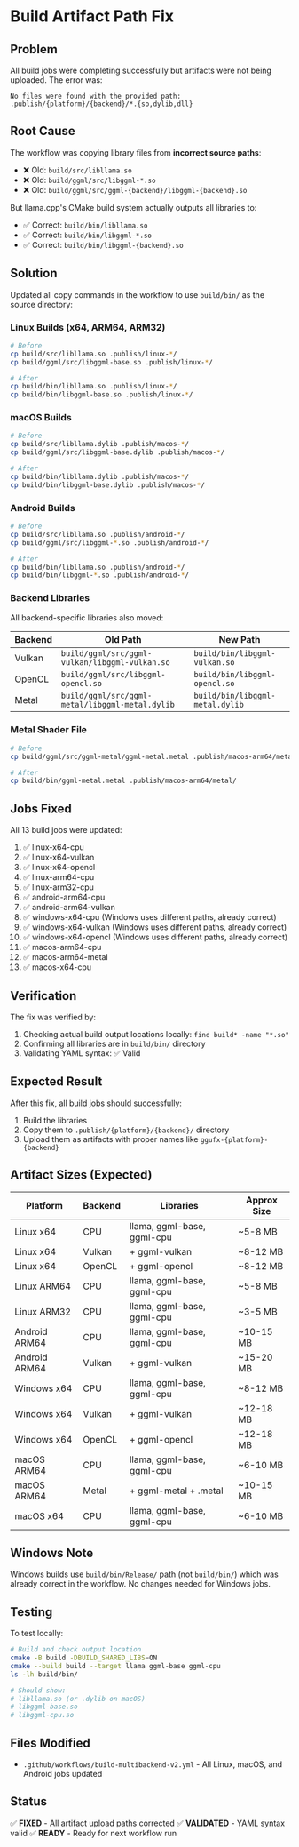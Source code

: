 # Build Artifact Path Fix

## Problem

All build jobs were completing successfully but artifacts were not being uploaded. The error was:

```
No files were found with the provided path: .publish/{platform}/{backend}/*.{so,dylib,dll}
```

## Root Cause

The workflow was copying library files from **incorrect source paths**:

-   ❌ Old: `build/src/libllama.so`
-   ❌ Old: `build/ggml/src/libggml-*.so`
-   ❌ Old: `build/ggml/src/ggml-{backend}/libggml-{backend}.so`

But llama.cpp's CMake build system actually outputs all libraries to:

-   ✅ Correct: `build/bin/libllama.so`
-   ✅ Correct: `build/bin/libggml-*.so`
-   ✅ Correct: `build/bin/libggml-{backend}.so`

## Solution

Updated all copy commands in the workflow to use `build/bin/` as the source directory:

### Linux Builds (x64, ARM64, ARM32)

```bash
# Before
cp build/src/libllama.so .publish/linux-*/
cp build/ggml/src/libggml-base.so .publish/linux-*/

# After
cp build/bin/libllama.so .publish/linux-*/
cp build/bin/libggml-base.so .publish/linux-*/
```

### macOS Builds

```bash
# Before
cp build/src/libllama.dylib .publish/macos-*/
cp build/ggml/src/libggml-base.dylib .publish/macos-*/

# After
cp build/bin/libllama.dylib .publish/macos-*/
cp build/bin/libggml-base.dylib .publish/macos-*/
```

### Android Builds

```bash
# Before
cp build/src/libllama.so .publish/android-*/
cp build/ggml/src/libggml-*.so .publish/android-*/

# After
cp build/bin/libllama.so .publish/android-*/
cp build/bin/libggml-*.so .publish/android-*/
```

### Backend Libraries

All backend-specific libraries also moved:

| Backend | Old Path                                        | New Path                        |
| ------- | ----------------------------------------------- | ------------------------------- |
| Vulkan  | `build/ggml/src/ggml-vulkan/libggml-vulkan.so`  | `build/bin/libggml-vulkan.so`   |
| OpenCL  | `build/ggml/src/libggml-opencl.so`              | `build/bin/libggml-opencl.so`   |
| Metal   | `build/ggml/src/ggml-metal/libggml-metal.dylib` | `build/bin/libggml-metal.dylib` |

### Metal Shader File

```bash
# Before
cp build/ggml/src/ggml-metal/ggml-metal.metal .publish/macos-arm64/metal/

# After
cp build/bin/ggml-metal.metal .publish/macos-arm64/metal/
```

## Jobs Fixed

All 13 build jobs were updated:

1. ✅ linux-x64-cpu
2. ✅ linux-x64-vulkan
3. ✅ linux-x64-opencl
4. ✅ linux-arm64-cpu
5. ✅ linux-arm32-cpu
6. ✅ android-arm64-cpu
7. ✅ android-arm64-vulkan
8. ✅ windows-x64-cpu (Windows uses different paths, already correct)
9. ✅ windows-x64-vulkan (Windows uses different paths, already correct)
10. ✅ windows-x64-opencl (Windows uses different paths, already correct)
11. ✅ macos-arm64-cpu
12. ✅ macos-arm64-metal
13. ✅ macos-x64-cpu

## Verification

The fix was verified by:

1. Checking actual build output locations locally: `find build* -name "*.so"`
2. Confirming all libraries are in `build/bin/` directory
3. Validating YAML syntax: ✅ Valid

## Expected Result

After this fix, all build jobs should successfully:

1. Build the libraries
2. Copy them to `.publish/{platform}/{backend}/` directory
3. Upload them as artifacts with proper names like `ggufx-{platform}-{backend}`

## Artifact Sizes (Expected)

| Platform      | Backend | Libraries                  | Approx Size |
| ------------- | ------- | -------------------------- | ----------- |
| Linux x64     | CPU     | llama, ggml-base, ggml-cpu | ~5-8 MB     |
| Linux x64     | Vulkan  | + ggml-vulkan              | ~8-12 MB    |
| Linux x64     | OpenCL  | + ggml-opencl              | ~8-12 MB    |
| Linux ARM64   | CPU     | llama, ggml-base, ggml-cpu | ~5-8 MB     |
| Linux ARM32   | CPU     | llama, ggml-base, ggml-cpu | ~3-5 MB     |
| Android ARM64 | CPU     | llama, ggml-base, ggml-cpu | ~10-15 MB   |
| Android ARM64 | Vulkan  | + ggml-vulkan              | ~15-20 MB   |
| Windows x64   | CPU     | llama, ggml-base, ggml-cpu | ~8-12 MB    |
| Windows x64   | Vulkan  | + ggml-vulkan              | ~12-18 MB   |
| Windows x64   | OpenCL  | + ggml-opencl              | ~12-18 MB   |
| macOS ARM64   | CPU     | llama, ggml-base, ggml-cpu | ~6-10 MB    |
| macOS ARM64   | Metal   | + ggml-metal + .metal      | ~10-15 MB   |
| macOS x64     | CPU     | llama, ggml-base, ggml-cpu | ~6-10 MB    |

## Windows Note

Windows builds use `build/bin/Release/` path (not `build/bin/`) which was already correct in the workflow. No changes needed for Windows jobs.

## Testing

To test locally:

```bash
# Build and check output location
cmake -B build -DBUILD_SHARED_LIBS=ON
cmake --build build --target llama ggml-base ggml-cpu
ls -lh build/bin/

# Should show:
# libllama.so (or .dylib on macOS)
# libggml-base.so
# libggml-cpu.so
```

## Files Modified

-   `.github/workflows/build-multibackend-v2.yml` - All Linux, macOS, and Android jobs updated

## Status

✅ **FIXED** - All artifact upload paths corrected
✅ **VALIDATED** - YAML syntax valid
✅ **READY** - Ready for next workflow run
